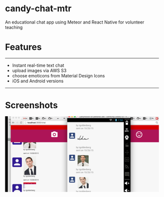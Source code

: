 # candy-chat-mtr
An educational chat app using Meteor and React Native for volunteer teaching

# Features 
**** 
- Instant real-time text chat
- upload images via AWS S3
- choose emoticons from Material Design Icons
- iOS and Android versions

**** 

# Screenshots 
![Screenshot](https://raw.githubusercontent.com/tgoldenberg/candy-chat-mtr/master/candy-chat-2.png)
